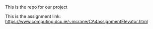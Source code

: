This is the repo for our project


This is the assignment link: https://www.computing.dcu.ie/~mcrane/CA4assignmentElevator.html


